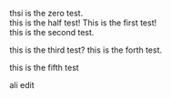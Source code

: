 thsi is the zero test. <br>
this is the half test!
This is the first test! <br>
this is the second test.

this is the third test?
this is the forth test.


this is the fifth test

ali edit


